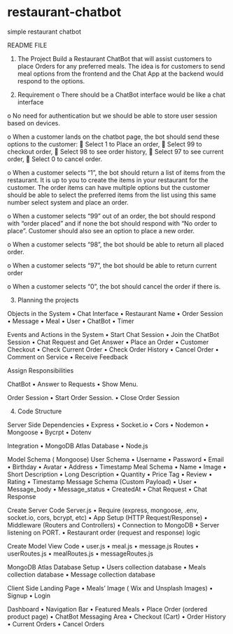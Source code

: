 # restaurant-chatbot
simple restaurant chatbot


README FILE

1.	The Project
Build a Restaurant ChatBot that will assist customers to place Orders for any preferred meals. The idea is for customers to send meal options from the frontend and the Chat App at the backend would respond to the options.
 
2.	Requirement
o	There should be a ChatBot interface would be like a chat interface

o	No need for authentication but we should be able to store user session based on devices.

o	When a customer lands on the chatbot page, the bot should send these options to the customer:
	Select 1 to Place an order,
	Select 99 to checkout order,
	Select 98 to see order history,
	Select 97 to see current order,
	Select 0 to cancel order.


o	When a customer selects “1”, the bot should return a list of items from the restaurant. It is up to you to create the items in your restaurant for the customer. The order items can have multiple options but the customer should be able to select the preferred items from the list using this same number select system and place an order.

o	When a customer selects “99” out of an order, the bot should respond with “order placed” and if none the bot should respond with “No order to place”. Customer should also see an option to place a new order.

o	When a customer selects “98”, the bot should be able to return all placed order.

o	When a customer selects “97”, the bot should be able to return current order

o	When a customer selects “0”, the bot should cancel the order if there is.


3.	Planning the projects

Objects in the System
•	Chat Interface
•	Restaurant Name
•	Order Session
•	Message
•	Meal
•	User
•	ChatBot
•	Timer

Events and Actions in the System
•	Start Chat Session
•	Join the ChatBot Session
•	Chat Request and Get Answer
•	Place an Order
•	Customer Checkout
•	Check Current Order
•	Check Order History
•	Cancel Order
•	Comment on Service
•	Receive Feedback

Assign Responsibilities

ChatBot
•	Answer to Requests
•	Show Menu.

Order Session
•	Start Order Session.
•	Close Order Session


4.	Code Structure

Server Side
Dependencies
•	Express
•	Socket.io
•	Cors
•	Nodemon
•	Mongoose
•	Bycrpt
•	Dotenv


Integration 
•	MongoDB Atlas Database
•	Node.js

Model Schema ( Mongoose)
User Schema
•	Username
•	Password
•	Email
•	Birthday
•	Avatar
•	Address
•	Timestamp
Meal Schema
•	Name
•	Image
•	Short Description
•	Long Description
•	Quantity
•	Price Tag
•	Review
•	Rating
•	Timestamp
Message Schema (Custom Payload)
•	User
•	Message_body
•	Message_status
•	CreatedAt
•	Chat Request
•	Chat Response

Create Server Code
Server.js
•	Require (express, mongoose, .env, socket.io, cors, bcrypt, etc)
•	App Setup (HTTP Request/Response)
•	Middleware (Routers and Controllers)
•	Connection to MongoDB
•	Server listening on PORT.
•	Restaurant order (request and response) logic 


Create Model View Code
•	user.js 
•	meal.js
•	message.js
Routes 
•	userRoutes.js
•	mealRoutes.js
•	messageRoutes.js

MongoDB Atlas Database Setup
•	Users collection database
•	Meals collection database
•	Message collection database

Client Side
Landing Page
•	Meals’ Image ( Wix and Unsplash Images)
•	Signup 
•	Login

Dashboard
•	Navigation Bar
•	Featured Meals
•	Place Order (ordered product page)
•	ChatBot Messaging Area
•	Checkout (Cart)
•	Order History
•	Current Orders
•	Cancel Orders


